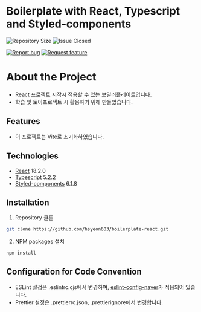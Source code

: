 # Boilerplate with React, Typescript and Styled-components

<!--배지-->

![Repository Size][repository-size-shield] ![Issue Closed][issue-closed-shield]

<!--프로젝트 버튼-->

[![Report bug][report-bug-shield]][report-bug-url] [![Request feature][request-feature-shield]][request-feature-url]

<!--목차-->

# About the Project

- React 프로젝트 시작시 적용할 수 있는 보일러플레이트입니다.
- 학습 및 토이프로젝트 시 활용하기 위해 만들었습니다.

## Features

- 이 프로젝트는 Vite로 초기화하였습니다.

## Technologies

- [React](https://react.dev/) 18.2.0
- [Typescript](https://www.typescriptlang.org/) 5.2.2
- [Styled-components](https://styled-components.com/) 6.1.8

## Installation

1. Repository 클론

```bash
git clone https://github.com/hsyeon603/boilerplate-react.git
```

2. NPM packages 설치

```bash
npm install
```

## Configuration for Code Convention

- ESLint 설정은 .eslintrc.cjs에서 변경하며, [eslint-config-naver](https://github.com/naver/eslint-config-naver)가 적용되어 있습니다.
- Prettier 설정은 .prettierrc.json, .prettierignore에서 번경합니다.

<!--Url for Badges-->

[license-shield]: https://img.shields.io/github/license/dev-ujin/readme-template?labelColor=D8D8D8&color=04B4AE
[repository-size-shield]: https://img.shields.io/github/repo-size/dev-ujin/readme-template?labelColor=D8D8D8&color=BE81F7
[issue-closed-shield]: https://img.shields.io/github/issues-closed/dev-ujin/readme-template?labelColor=D8D8D8&color=FE9A2E

<!--Url for Buttons-->

[readme-eng-shield]: https://img.shields.io/badge/-readme%20in%20english-2E2E2E?style=for-the-badge
[view-demo-shield]: https://img.shields.io/badge/-%F0%9F%98%8E%20view%20demo-F3F781?style=for-the-badge
[view-demo-url]: https://dev-ujin.github.io
[report-bug-shield]: https://img.shields.io/badge/-%F0%9F%90%9E%20report%20bug-F5A9A9?style=for-the-badge
[report-bug-url]: https://github.com/dev-ujin/readme-template/issues
[request-feature-shield]: https://img.shields.io/badge/-%E2%9C%A8%20request%20feature-A9D0F5?style=for-the-badge
[request-feature-url]: https://github.com/dev-ujin/readme-template/issues

